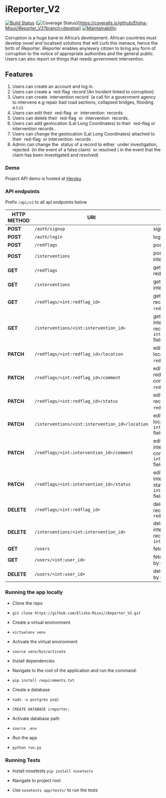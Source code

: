# iReporter_V2

[![Build Status](https://travis-ci.org/Elisha-Misoi/iReporter_V2.svg?branch=develop)](https://travis-ci.org/Elisha-Misoi/iReporter_V2) {<img src="https://coveralls.io/repos/github/Elisha-Misoi/iReporter_V2/badge.svg?branch=develop" alt="Coverage Status" />}[https://coveralls.io/github/Elisha-Misoi/iReporter_V2?branch=develop]
[![Maintainability](https://api.codeclimate.com/v1/badges/24e20c83fead01ef634c/maintainability)](https://codeclimate.com/github/Elisha-Misoi/iReporter_V2/maintainability)

Corruption is a huge bane to Africa’s development. African countries must develop novel and localised solutions that will curb this menace, hence the birth of iReporter. iReporter enables any/every citizen to bring any form of corruption to the notice of appropriate authorities and the general public. Users can also report on things that needs government intervention.


## Features
1. Users can create an account and log in.
2. Users can create a ​ red-flag ​ record (An incident linked to corruption)
3. Users can create ​ intervention​​ record​ ​ (a call for a government agency to intervene e.g repair bad road sections, collapsed bridges, flooding e.t.c).
4. Users can edit their ​ red-flag ​ or ​ intervention ​ records.
5. Users can delete their ​ red-flag ​ or ​ intervention ​ records.
6. Users can add geolocation (Lat Long Coordinates) to their ​ red-flag ​ or ​ intervention records​ .
7. Users can change the geolocation (Lat Long Coordinates) attached to their ​ red-flag ​ or intervention ​ records​ .
8. Admin can change the ​ status​​ of a record to either ​ under investigation, rejected ​ (in the event of a false claim)​ ​ or​ resolved ( ​ in the event that the claim has been investigated and resolved)​

### Demo

Project API demo is hosted at [Heroku](https://ireporter-v2.herokuapp.com/)

### API endpoints

Prefix `/api/v2` to all api endpoints below

| **HTTP METHOD**   | **URI**  | **ACTION** |
|---|---|---|
|  **POST** |  `/auth/signup` | sign up a user |
|  **POST** |  `/auth/login` | login a user |
|  **POST** |  `/redflags` | post a red-flag |
|  **POST** |  `/interventions` | post an intervention |
|  **GET** |  `/redflags` | get list of all red-flags |
|  **GET** |  `/interventions` | get list of all interventions |
|  **GET** |  `/redflags/<int:redflag_id>` | get a red-flag record by `redflag_id` field |
|  **GET** |  `/interventions/<int:intervention_id>` | get an intervention record by `intervention_id` field |
|  **PATCH** |  `/redflags/<int:redflag_id>/location` | edit redflag location `redflag_id` field |
|  **PATCH** |  `/redflags/<int:redflag_id>/comment` | edit redflag redflag comment by `redflag_id` field |
|  **PATCH** |  `/redflags/<int:redflag_id>/status` | edit redflag record status by `redflag_id` field |
|  **PATCH** |  `/interventions/<int:intervention_id>/location` | edit intervention location `intervention_id` field |
|  **PATCH** |  `/redflags/<int:intervention_id>/comment` | edit redflag intervention comment by `intervention_id` field |
|  **PATCH** |  `/redflags/<int:intervention_id>/status` | edit redflag intervention status by `intervention_id` field |
| **DELETE**  |  `/redflags/<int:redflag_id>` | delete redflag record by `redflag_id` |
| **DELETE**  |  `/interventions/<int:intervention_id>` | delete intervention record by `intervention_id` |
|  **GET** |  `/users` | fetch all users |
|  **GET** |  `/users/<int:user_id>` | fetch one user by `user_id` |
|  **DELETE** |  `/users/<int:user_id>` | delete one user by `user_id` |


### Running the app locally
 - Clone the repo
 - `git clone https://github.com/Elisha-Misoi/iReporter_V2.git`

 - Create a virtual environment
 - `virtualenv venv`

 - Activate the virtual environment
 - `source venv/bin/activate`

 - Install dependencies
 - Navigate to the root of the application and run the command:
 - `pip install requirements.txt`

 - Create a database 
 - `sudo -u postgres psql`
 - `CREATE DATABASE ireporter;`
 
 - Activate database path
 - `source .env`

 - Run the app
 - `python run.py`



### Running Tests

 - Install nosetests
  `pip install nosetests`
  
 - Navigate to project root
 - Use `nosetests app/tests/` to run the tests
